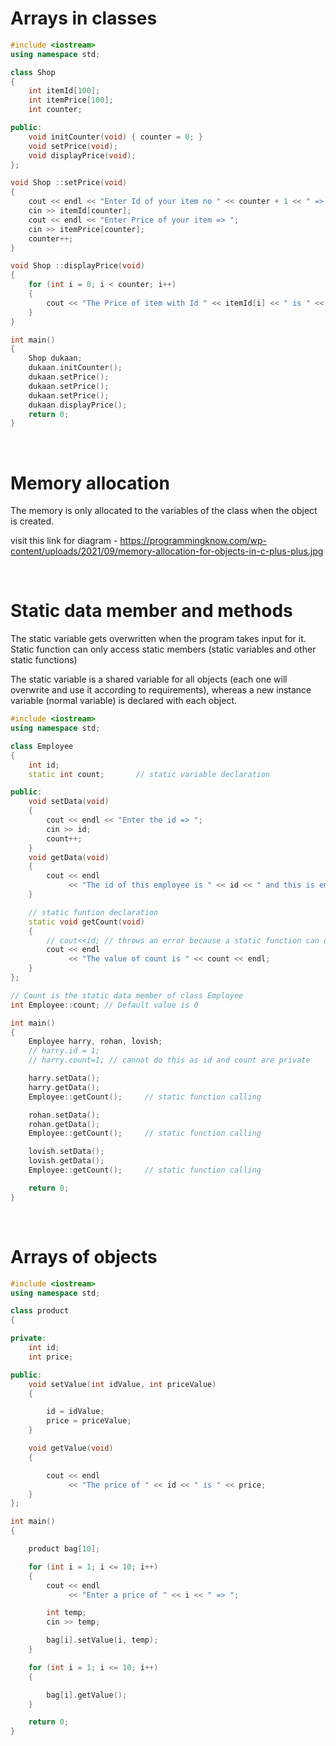 # Arrays in classes

```cpp
#include <iostream>
using namespace std;

class Shop
{
    int itemId[100];
    int itemPrice[100];
    int counter;

public:
    void initCounter(void) { counter = 0; }
    void setPrice(void);
    void displayPrice(void);
};

void Shop ::setPrice(void)
{
    cout << endl << "Enter Id of your item no " << counter + 1 << " => ";
    cin >> itemId[counter];
    cout << endl << "Enter Price of your item => ";
    cin >> itemPrice[counter];
    counter++;
}

void Shop ::displayPrice(void)
{
    for (int i = 0; i < counter; i++)
    {
        cout << "The Price of item with Id " << itemId[i] << " is " << itemPrice[i] << endl;
    }
}

int main()
{
    Shop dukaan;
    dukaan.initCounter();
    dukaan.setPrice();
    dukaan.setPrice();
    dukaan.setPrice();
    dukaan.displayPrice();
    return 0;
}

```

<br>

# Memory allocation

The memory is only allocated to the variables of the class when the object is created.

visit this link for diagram - https://programmingknow.com/wp-content/uploads/2021/09/memory-allocation-for-objects-in-c-plus-plus.jpg

<br>

# Static data member and methods

The static variable gets overwritten when the program takes input for it. Static function can only access static members (static variables and other static functions)

The static variable is a shared variable for all objects (each one will overwrite and use it according to requirements), whereas a new instance variable (normal variable) is declared with each object.

```cpp
#include <iostream>
using namespace std;

class Employee
{
    int id;
    static int count;       // static variable declaration

public:
    void setData(void)
    {
        cout << endl << "Enter the id => ";
        cin >> id;
        count++;
    }
    void getData(void)
    {
        cout << endl
             << "The id of this employee is " << id << " and this is employee number " << count;
    }

    // static funtion declaration
    static void getCount(void)
    {
        // cout<<id; // throws an error because a static function can only access staic members
        cout << endl
             << "The value of count is " << count << endl;
    }
};

// Count is the static data member of class Employee
int Employee::count; // Default value is 0

int main()
{
    Employee harry, rohan, lovish;
    // harry.id = 1;
    // harry.count=1; // cannot do this as id and count are private

    harry.setData();
    harry.getData();
    Employee::getCount();     // static function calling 

    rohan.setData();
    rohan.getData();
    Employee::getCount();     // static function calling 

    lovish.setData();
    lovish.getData();
    Employee::getCount();     // static function calling 

    return 0;
}

```
<br>

# Arrays of objects

```cpp
#include <iostream>
using namespace std;

class product
{

private:
    int id;
    int price;

public:
    void setValue(int idValue, int priceValue)
    {

        id = idValue;
        price = priceValue;
    }

    void getValue(void)
    {

        cout << endl
             << "The price of " << id << " is " << price;
    }
};

int main()
{

    product bag[10];

    for (int i = 1; i <= 10; i++)
    {
        cout << endl
             << "Enter a price of " << i << " => ";

        int temp;
        cin >> temp;

        bag[i].setValue(i, temp);
    }

    for (int i = 1; i <= 10; i++)
    {

        bag[i].getValue();
    }

    return 0;
}
```